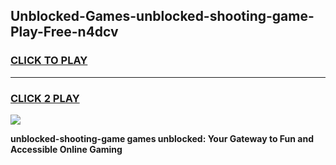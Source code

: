 
## Unblocked-Games-unblocked-shooting-game-Play-Free-n4dcv
<h3>
<a href="https://premium76.site?title=unblocked-shooting-game&ref=17A">CLICK TO PLAY</a></h3>
<hr>

<h3>
<a href="https://premium76.site?title=unblocked-shooting-game&ref=17A">CLICK 2 PLAY</a>
  
</h3>

<a href="https://premium76.site?title=unblocked-shooting-game&ref=17A"><img src="https://clearcache.store/games.png"></a>


**unblocked-shooting-game games unblocked: Your Gateway to Fun and Accessible Online Gaming**
